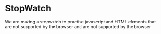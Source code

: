 # StopWatch

We are making a stopwatch to practise javascript and HTML elements that are not supported by the browser and are not supported by the browser
